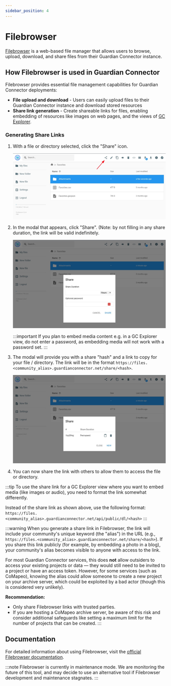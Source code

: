 ```yaml
---
sidebar_position: 4
---
```


# Filebrowser

[Filebrowser](https://filebrowser.org/) is a web-based file manager that allows users to browse, upload, download, and share files from their Guardian Connector instance.

## How Filebrowser is used in Guardian Connector

Filebrowser provides essential file management capabilities for Guardian Connector deployments:

- **File upload and download** - Users can easily upload files to their Guardian Connector instance and download stored resources
- **Share link generation** - Create shareable links for files, enabling embedding of resources like images on web pages, and the views of [GC Explorer](/reference/gc-toolkit/gc-explorer/).

### Generating Share Links

1. With a file or directory selected, click the "Share" icon.

   ![Location of the Share icon](./images/filebrowser-1.jpg)

2. In the modal that appears, click "Share". (Note: by not filling in any share duration, the link will be valid indefinitely.


   ![Share modal](./images/filebrowser-2.jpg)

   :::important
   If you plan to embed media content e.g. in a GC Explorer view, do not enter a password, as embedding media will not work with a password set.
   :::

3. The modal will provide you with a share "hash" and a link to copy for your file / directory. The link will be in the format `https://files.<community_alias>.guardianconnector.net/share/<hash>`.

   ![Hash link shown in the share modal](./images/filebrowser-3.jpg)

4. You can now share the link with others to allow them to access the file or directory.

:::tip
To use the share link for a GC Explorer view where you want to embed media (like images or audio), you need to format the link somewhat differently. 

Instead of the share link as shown above, use the following format: `https://files.<community_alias>.guardianconnector.net/api/public/dl/<hash>`
:::

:::warning
When you generate a share link in Filebrowser, the link will include your community's unique keyword (the "alias") in the URL (e.g., `https://files.<community_alias>.guardianconnector.net/share/<hash>`). If you share this link publicly (for example, by embedding a photo in a blog), your community's alias becomes visible to anyone with access to the link.

For most Guardian Connector services, this does **not** allow outsiders to access your existing projects or data — they would still need to be invited to a project or have an access token. However, for some services (such as CoMapeo), knowing the alias could allow someone to create a new project on your archive server, which could be exploited by a bad actor (though this is considered very unlikely).

**Recommendation:**  
- Only share Filebrowser links with trusted parties.
- If you are hosting a CoMapeo archive server, be aware of this risk and consider additional safeguards like setting a maximum limit for the number of projects that can be created.
:::

## Documentation

For detailed information about using Filebrowser, visit the [official Filebrowser documentation](https://filebrowser.org/index.html).

:::note
Filebrowser is currently in maintenance mode. We are monitoring the future of this tool, and may decide to use an alternative tool if Filebrowser development and maintenance stagnates.
:::